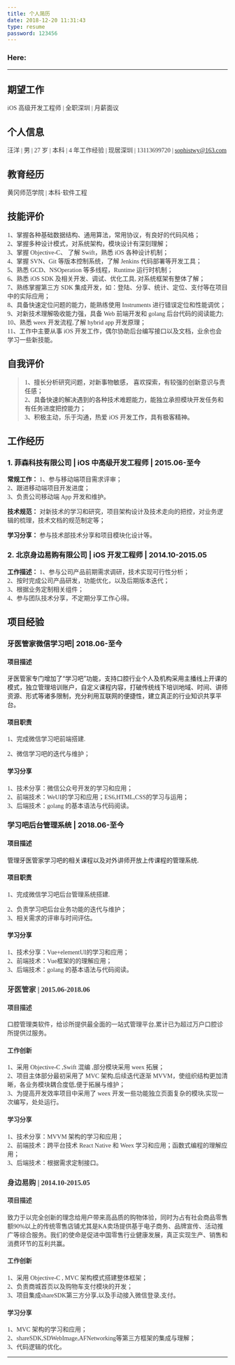 ```yaml
---
title: 个人简历
date: 2018-12-20 11:31:43
type: resume
password: 123456
---
```


### Here:

<!-- more -->

<hr>

## 期望工作

<font face="黑体" color=#333333>iOS 高级开发工程师 | 全职深圳 | 月薪面议</font>

## 个人信息

<font face="黑体" color=#333333>汪洋 | 男 | 27 岁 | 本科 | 4 年工作经验 | 现居深圳 | 13113699720 | sophistwy@163.com</font>

## 教育经历

<font face="黑体" color=#333333>黄冈师范学院 | 本科·软件工程 </font>

## 技能评价

<font face="黑体" color=#333333>1、掌握各种基础数据结构、通用算法，常用协议，有良好的代码风格；  
2、掌握多种设计模式，对系统架构，模块设计有深刻理解；  
3、掌握 Objective-C、 了解 Swift，熟悉 iOS 各种设计机制；  
4、掌握 SVN、Git 等版本控制系统，了解 Jenkins 代码部署等开发工具；  
5、熟悉 GCD、NSOperation 等多线程，Runtime 运行时机制；  
6、熟悉 iOS SDK 及相关开发、调试、优化工具, 对系统框架有整体了解；  
7、熟练掌握第三方 SDK 集成开发，如：登陆、分享、统计、定位、支付等在项目中的实际应用；  
8、具备快速定位问题的能力，能熟练使用 Instruments 进行错误定位和性能调优；  
9、对新技术理解吸收能力强，具备 Web 前端开发和 golang 后台代码的阅读能力;  
10、熟悉 weex 开发流程,了解 hybrid app 开发原理；  
11、工作中主要从事 iOS 开发工作，偶尔协助后台编写接口以及文档，业余也会学习一些新技能。
</font>

## 自我评价

> <font face="黑体" color=#333333>1、擅长分析研究问题，对新事物敏感， 喜欢探索，有较强的创新意识与责任感；  
> 2、具备快速的解决遇到的各种技术难题能力，能独立承担模块开发任务和有任务进度把控能力；  
> 3、积极主动，乐于沟通，热爱 iOS 开发工作，具有极客精神。 </font>

## 工作经历

### 1. 菲森科技有限公司 | iOS 中高级开发工程师 | 2015.06-至今

**常规工作：**<font face="黑体" color=#333333>
1、参与移动端项目需求评审；  
2、跟进移动端项目开发进度；  
3、负责公司移动端 App 开发和维护。
</font>

**技术规范：**<font face="黑体" color=#333333>
对新技术的学习和研究，项目架构设计及技术走向的把控，对业务逻辑的梳理，技术文档的规范制定等；
</font>

**学习分享：**<font face="黑体" color=#333333>
参与技术部技术分享和项目模块化设计等。
</font>

### 2. 北京身边易购有限公司 | iOS 开发工程师 | 2014.10-2015.05

**工作描述：**<font face="黑体" color=#333333>
1、参与公司产品前期需求调研，技术实现可行性分析；  
2、按时完成公司产品研发，功能优化，以及后期版本迭代；  
3、根据业务定制相关组件；  
4、参与团队技术分享，不定期分享工作心得。
</font>

## 项目经验

### 牙医管家微信学习吧| 2018.06-至今

#### 项目描述

牙医管家专门增加了“学习吧”功能，支持口腔行业个人及机构采用主播线上开课的模式，独立管理培训账户，自定义课程内容，打破传统线下培训地域、时间、讲师资源、形式等诸多限制，充分利用互联网的便捷性，建立真正的行业知识共享平台。

#### 项目职责

<font face="黑体" color=#333333>1、完成微信学习吧前端搭建.

2、微信学习吧的迭代与维护；  

</font>

#### 学习分享

<font face="黑体" color=#333333>1、技术分享：微信公众号开发的学习和应用；  
2、前端技术：WeUI的学习和应用；ES6,HTML,CSS的学习与运用；  
3、后端技术：golang 的基本语法与代码阅读。
</font>



### 学习吧后台管理系统 | 2018.06-至今

#### 项目描述

管理牙医管家学习吧的相关课程以及对外讲师开放上传课程的管理系统.

#### 项目职责

<font face="黑体" color=#333333>1、完成微信学习吧后台管理系统搭建.

2、负责学习吧后台业务功能的迭代与维护；  
3、相关需求的评审与时间评估。
</font>

#### 学习分享

<font face="黑体" color=#333333>1、技术分享：Vue+elementUI的学习和应用；  
2、前端技术：Vue框架的的理解应用；  
3、后端技术：golang 的基本语法与代码阅读。



### 牙医管家 | 2015.06-2018.06

#### 项目描述

<font face="黑体" color=#333333>口腔管理类软件，给诊所提供最全面的一站式管理平台,累计已为超过万户口腔诊所提供过服务。</font>

#### 工作创新

<font face="黑体" color=#333333>1、采用 Objective-C ,Swift 混编 ,部分模块采用 weex 拓展；  
2、项目主体部分最初采用了 MVC 架构,后续迭代逐渐 MVVM，使组织结构更加清晰，各业务模块耦合度低,便于拓展与维护；  
3、为提高开发效率项目中采用了 weex 开发一些功能独立页面复杂的模块,实现一次编写，处处运行。
</font>

#### 学习分享

<font face="黑体" color=#333333>1、技术分享：MVVM 架构的学习和应用；  
2、前端技术：跨平台技术 React Native 和 Weex 学习和应用；函数式编程的理解应用；  
3、后端技术：根据需求定制接口。

</font>



### 身边易购 | 2014.10-2015.05

#### 项目描述

<font face="黑体" color=#333333>致力于以完全创新的理念给用户带来高品质的购物体验，同时为占有社会商品零售额90%以上的传统零售店铺尤其是KA卖场提供基于电子商务、品牌宣传、活动推广等综合服务。我们的使命是促进中国零售行业健康发展，真正实现生产、销售和消费环节的互利共赢。</font>

#### 工作创新

<font face="黑体" color=#333333>1、采用 Objective-C , MVC 架构模式搭建整体框架；  
2、负责商城首页以及购物车支付模块的开发；  
3、项目集成shareSDK第三方分享,以及手动接入微信登录,支付。
</font>

#### 学习分享

<font face="黑体" color=#333333>1、MVC 架构的学习和应用；  
2、shareSDK,SDWebImage,AFNetworking等第三方框架的集成与理解；  
3、代码逻辑的优化。

</font>

<hr>

